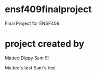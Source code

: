 # ensf409finalproject
Final Project for ENSF409

# project created by
Matteo Dippy Sam !!!


Matteo's test
Sam's test